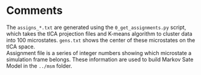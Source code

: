 # Comments

The `assigns_*.txt` are generated using the `0_get_assignments.py` script, which takes the tICA projection files and K-means algorithm to
cluster data into 100 microstates. `gens.txt` shows the center of these microstates on the tICA space.
</br >
Assignment file is a series of integer numbers showing which microstate a simulation frame belongs. These information are used to build Markov Sate Model in the `../msm` folder.
